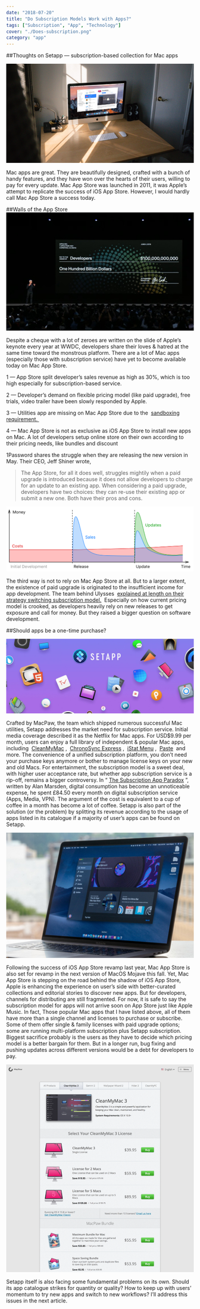 ```yaml
---
date: "2018-07-20"
title: "Do Subscription Models Work with Apps?"
tags: ["Subscription", "App", "Technology"]
cover: "./Does-subscription.png"
category: "app"
---
```


##Thoughts on Setapp — subscription-based collection for Mac apps 


![Original Photo by Andrew Garrison on Unsplash](./1.jpeg)

Mac apps are great. They are beautifully designed, crafted with a bunch of handy features, and they have won over the hearts of their users, willing to pay for every update. Mac App Store was launched in 2011, it was Apple’s attempt to replicate the success of iOS App Store.
However, I would hardly call Mac App Store a success today.

##Walls of the App Store
![](./2.jpg)

Despite a cheque with a lot of zeroes are written on the slide of Apple’s keynote every year at WWDC, developers share their loves & hatred at the same time toward the monstrous platform. There are a lot of Mac apps (especially those with subscription service) have yet to become available today on Mac App Store. 


1 — App Store split developer’s sales revenue as high as 30%, which is too high especially for subscription-based service. 

2 — Developer’s demand on flexible pricing model (like paid upgrade), free trials, video trailer have been slowly responded by Apple.  

3 — Utilities app are missing on Mac App Store due to the  [sandboxing requirement. ](https://t.umblr.com/redirect?z=https%3A%2F%2Fwww.imore.com%2Fmac-app-store-and-trouble-sandboxing&t=NzcyZDZjNDM3Mjg5ZWQ5ZmJjMzM2YWY2ZDMzZDVkYjNmMjNkMmMzMixSc3dIQkx3eA%3D%3D&b=t%3Amd_XHZDWEUh7XzJM6q1d8g&p=https%3A%2F%2Fjournal.desktopofsamuel.com%2Fpost%2F175975854762%2Fdo-subscription-models-work-with-apps&m=1)  

4 — Mac App Store is not as exclusive as iOS App Store to install new apps on Mac. A lot of developers setup online store on their own according to their pricing needs, like bundles and discount

1Password shares the struggle when they are releasing the new version in May. Their CEO, Jeff Shiner wrote,
> The App Store, for all it does well, struggles mightily when a paid upgrade is introduced because it does not allow developers to charge for an update to an existing app. When considering a paid upgrade, developers have two choices: they can re-use their existing app or submit a new one. Both have their pros and cons.

![Ulysses’s iteration of every paid app sales chart](./3.png)


The third way is not to rely on Mac App Store at all. But to a larger extent, the existence of paid upgrade is originated to the insufficient income for app development. The team behind Ulysses  [explained at length on their strategy switching subscription model.](https://t.umblr.com/redirect?z=https%3A%2F%2Fmedium.com%2Fbuilding-ulysses%2Fwhy-were-switching-ulysses-to-subscription-47f80b07a9cd&t=MDQ3ZmZhMWU2OWYwYmI3ZTYyNDQ5Nzc1Yzk5YTk5OTdlMmViNzliMSxSc3dIQkx3eA%3D%3D&b=t%3Amd_XHZDWEUh7XzJM6q1d8g&p=https%3A%2F%2Fjournal.desktopofsamuel.com%2Fpost%2F175975854762%2Fdo-subscription-models-work-with-apps&m=1)  Especially on how current pricing model is crooked, as developers heavily rely on new releases to get exposure and call for money.
But they raised a bigger question on software development.


##Should apps be a one-time purchase?

![Original image from setapp.com](./4.jpeg)

Crafted by MacPaw, the team which shipped numerous successful Mac utilities, Setapp addresses the market need for subscription service. Initial media coverage described it as the Netflix for Mac apps. For USD$9.99 per month, users can enjoy a full library of independent & popular Mac apps, including  [CleanMyMac](https://t.umblr.com/redirect?z=https%3A%2F%2Fmacpaw.com%2Fcleanmymac&t=M2U3ZDBmMjk2MWEwNTNlMWJjOTNjZGFhZGIwMDgwZTZmYzZkNWM2ZixSc3dIQkx3eA%3D%3D&b=t%3Amd_XHZDWEUh7XzJM6q1d8g&p=https%3A%2F%2Fjournal.desktopofsamuel.com%2Fpost%2F175975854762%2Fdo-subscription-models-work-with-apps&m=1) ,  [ChronoSync Express](https://t.umblr.com/redirect?z=https%3A%2F%2Fwww.econtechnologies.com%2Fchronosync-express%2Foverview.html&t=NWRhZjk1MjJiMjBlNDBkMjkyZjM5MDZhOGJmNzA3NzJkNWFkNjAzZixSc3dIQkx3eA%3D%3D&b=t%3Amd_XHZDWEUh7XzJM6q1d8g&p=https%3A%2F%2Fjournal.desktopofsamuel.com%2Fpost%2F175975854762%2Fdo-subscription-models-work-with-apps&m=1) ,  [iStat Menu](https://t.umblr.com/redirect?z=https%3A%2F%2Fbjango.com%2Fmac%2Fistatmenus%2F&t=ZTNhNzVlODRlMDc1OWExNjY4YmFlYzU0ZWQ5M2QwZGZjYjI3NDFkZCxSc3dIQkx3eA%3D%3D&b=t%3Amd_XHZDWEUh7XzJM6q1d8g&p=https%3A%2F%2Fjournal.desktopofsamuel.com%2Fpost%2F175975854762%2Fdo-subscription-models-work-with-apps&m=1) ,  [Paste](https://t.umblr.com/redirect?z=https%3A%2F%2Fpasteapp.me%2F&t=Y2ZlYmYyMDFmZDFhMDIxYjVkNDRlYjE0OTdmNjI2Y2IwMTBjZjdiOSxSc3dIQkx3eA%3D%3D&b=t%3Amd_XHZDWEUh7XzJM6q1d8g&p=https%3A%2F%2Fjournal.desktopofsamuel.com%2Fpost%2F175975854762%2Fdo-subscription-models-work-with-apps&m=1)  and more. The convenience of a unified subscription platform, you don’t need your purchase keys anymore or bother to manage license keys on your new and old Macs.
For entertainment, the subscription model is a sweet deal, with higher user acceptance rate, but whether app subscription service is a rip-off, remains a bigger controversy. In “ [The Subscription App Paradox](https://t.umblr.com/redirect?z=https%3A%2F%2Fhackernoon.com%2Fsubscription-software-paradox-d4a1aef4d88a&t=MTQwZTgxZTY0OWE1YjVjMGYzNGFjNDZlOGViMWRmZmY0NGUwMDMzMSxSc3dIQkx3eA%3D%3D&b=t%3Amd_XHZDWEUh7XzJM6q1d8g&p=https%3A%2F%2Fjournal.desktopofsamuel.com%2Fpost%2F175975854762%2Fdo-subscription-models-work-with-apps&m=1) ”, written by Alan Marsden, digital consumption has become an unnoticeable expense, he spent £84.50 every month on digital subscription service (Apps, Media, VPN). The argument of the cost is equivalent to a cup of coffee in a month has become a lot of coffee. Setapp is also part of the solution (or the problem) by splitting its revenue according to the usage of apps listed in its catalogue if a majority of user’s apps can be found on Setapp.

![](./5.jpg) 

Following the success of iOS App Store revamp last year, Mac App Store is also set for revamp in the next version of MacOS Mojave this fall. Yet, Mac App Store is stepping on the road behind the shadow of iOS App Store, Apple is enhancing the experience on user’s side with better-curated collections and editorial stories to discover new apps. But for developers, channels for distributing are still fragmented.
For now, it is safe to say the subscription model for apps will not arrive soon on App Store just like Apple Music. In fact, Those popular Mac apps that I have listed above, all of them have more than a single channel and licenses to purchase or subscribe. Some of them offer single & family licenses with paid upgrade options; some are running multi-platform subscription plus Setapp subscription. Biggest sacrifice probably is the users as they have to decide which pricing model is a better bargain for them. But in a longer run, bug fixing and pushing updates across different versions would be a debt for developers to pay.

![](./6.png)


Setapp itself is also facing some fundamental problems on its own. Should its app catalogue strikes for quantity or quality? How to keep up with users’ momentum to try new apps and switch to new workflows? I’ll address this issues in the next article.
